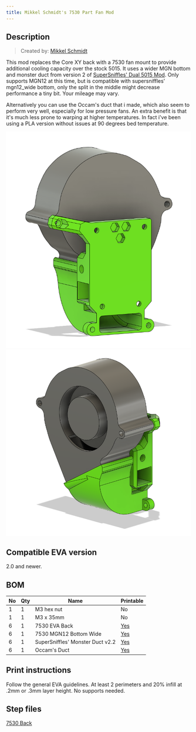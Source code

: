 ```yaml
---
title: Mikkel Schmidt's 7530 Part Fan Mod
---
```


## Description

> Created by: [Mikkel Schmidt](https://github.com/miklschmidt)

This mod replaces the Core XY back with a 7530 fan mount to provide additional cooling capacity over the stock 5015. It uses a wider MGN bottom and monster duct from version 2 of [SuperSniffles' Dual 5015 Mod](dual_5015_part_fan.md).
Only supports MGN12 at this time, but is compatible with supersniffles' mgn12_wide bottom, only the split in the middle might decrease performance a tiny bit. Your mileage may vary.

Alternatively you can use the Occam's duct that i made, which also seem to perform very well, especially for low pressure fans. An extra benefit is that it's much less prone to warping at higher temperatures. In fact i've been using a PLA version without issues at 90 degrees bed temperature.

![7530 Fan Mod](assets/7530_fan_front.png)
![7530 Fan Mod](assets/7530_fan_back.png)

## Compatible EVA version
2.0 and newer.


## BOM
| No | Qty | Name                                           | Printable |
| -- | --- | ---------------------------------------------- | --------- |
| 1  | 1   | M3 hex nut                                     | No        |
| 1  | 1   | M3 x 35mm                                      | No        |
| 6  | 1   | 7530 EVA Back                                  | [Yes](stl/7530_fan_back_corexy.stl) |
| 6  | 1   | 7530 MGN12 Bottom Wide                         | [Yes](stl/7530_fan_mgn12_bottom_wide.stl) |
| 6  | 1   | SuperSniffles' Monster Duct v2.2               | [Yes](stl/dual_5015_monster_horns_duct_v2.2.stl) |
| 6  | 1   | Occam's Duct                                   | [Yes](stl/7530_fan_occams_duct.stl) |


## Print instructions
Follow the general EVA guidelines. At least 2 perimeters and 20% infill at .2mm or .3mm layer height. No supports needed.

## Step files
[7530 Back](assets/7530_back_corexy.step)